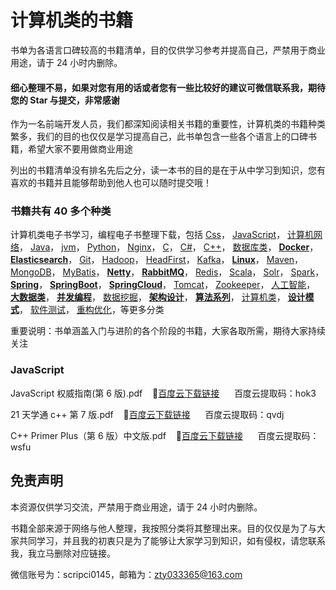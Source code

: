 # 计算机类的书籍

书单为各语言口碑较高的书籍清单，目的仅供学习参考并提高自己，严禁用于商业用途，请于 24 小时内删除。

#### 细心整理不易，如果对您有用的话或者您有一些比较好的建议可微信联系我，期待您的 Star 与提交，非常感谢

作为一名前端开发人员，我们都深知阅读相关书籍的重要性，计算机类的书籍种类繁多，我们的目的也仅仅是学习提高自己，此书单包含一些各个语言上的口碑书籍，希望大家不要用做商业用途

列出的书籍清单没有排名先后之分，读一本书的目的是在于从中学习到知识，您有喜欢的书籍并且能够帮助到他人也可以随时提交哦！

### 书籍共有 40 多个种类

计算机类电子书学习，编程电子书整理下载，包括
[Css](https://github.com/itzty-1207/e-booksf###javascript)，
[JavaScript](https://github.com/itzty-1207/e-books###javascript)，
[计算机网络](https://github.com/itzty-1207/e-books###javascript)，
[Java](https://github.com/itzty-1207/e-books###java)，
[jvm](https://github.com/itzty-1207/e-books###jvm)，
[Python](https://github.com/itzty-1207/e-books###python)，
[Nginx](https://github.com/itzty-1207/e-books###nginx)，
[C](https://github.com/itzty-1207/e-books###C)，
[C#](https://github.com/itzty-1207/e-books###C#)，
[C++](https://github.com/itzty-1207/e-books###C++)，
[数据库类](https://github.com/itzty-1207/e-books###数据库类)，
[**Docker**](https://github.com/itzty-1207/e-books###docker)，
[**Elasticsearch**](https://github.com/itzty-1207/e-books###elasticsearch)，
[Git](https://github.com/itzty-1207/e-books###git)，
[Hadoop](https://github.com/itzty-1207/e-books###hadoop)，
[HeadFirst](https://github.com/itzty-1207/e-books###headFirst)，
[Kafka](https://github.com/itzty-1207/e-books###kafka)，
[**Linux**](https://github.com/itzty-1207/e-books###linux)，
[Maven](https://github.com/itzty-1207/e-books###maven)，
[MongoDB](https://github.com/itzty-1207/e-books###mongodb)，
[MyBatis](https://github.com/itzty-1207/e-books###mybatis)，
[**Netty**](https://github.com/itzty-1207/e-books###netty)，
[**RabbitMQ**](https://github.com/itzty-1207/e-books###rabbitmq)，
[Redis](https://github.com/itzty-1207/e-books###redis)，
[Scala](https://github.com/itzty-1207/e-books###scala)，
[Solr](https://github.com/itzty-1207/e-books###solr)，
[Spark](https://github.com/itzty-1207/e-books###spark)，
[**Spring**](https://github.com/itzty-1207/e-books###spring)，
[**SpringBoot**](https://github.com/itzty-1207/e-books###springboot)，
[**SpringCloud**](https://github.com/itzty-1207/e-books###springcloud)，
[Tomcat](https://github.com/itzty-1207/e-books###tomcat)，
[Zookeeper](https://github.com/itzty-1207/e-books###zookeeper)，
[人工智能](https://github.com/itzty-1207/e-books###人工智能)，
[**大数据类**](https://github.com/itzty-1207/e-books###大数据类)，
[**并发编程**](https://github.com/itzty-1207/e-books###并发编程)，
[数据挖掘](https://github.com/itzty-1207/e-books###数据挖掘)，
[**架构设计**](https://github.com/itzty-1207/e-books###架构设计)，
[**算法系列**](https://github.com/itzty-1207/e-books###算法系列)，
[计算机类](https://github.com/itzty-1207/e-books###计算机类)，
[**设计模式**](https://github.com/itzty-1207/e-books###设计模式)，
[软件测试](https://github.com/itzty-1207/e-books###软件测试)，
[重构优化](https://github.com/itzty-1207/e-books###重构优化)，等更多分类

重要说明：书单涵盖入门与进阶的各个阶段的书籍，大家各取所需，期待大家持续关注

### JavaScript

JavaScript 权威指南(第 6 版).pdf&nbsp;&nbsp;&nbsp;&nbsp;🧀[百度云下载链接](https://pan.baidu.com/s/10_iKSYm820yD0gR8dptscw)&nbsp;&nbsp;&nbsp;&nbsp;&nbsp;&nbsp;百度云提取码：hok3

21 天学通 c++ 第 7 版.pdf&nbsp;&nbsp;&nbsp;&nbsp;🧀[百度云下载链接](https://pan.baidu.com/s/1Pv45msRWe0sCurOM9RR9uQ)&nbsp;&nbsp;&nbsp;&nbsp;&nbsp;&nbsp;百度云提取码：qvdj

C++ Primer Plus（第 6 版）中文版.pdf&nbsp;&nbsp;&nbsp;&nbsp;🧀[百度云下载链接](https://pan.baidu.com/s/1EVlg9WH-6kJjmjjTjaty0Q)&nbsp;&nbsp;&nbsp;&nbsp;&nbsp;&nbsp;百度云提取码：wsfu

## 免责声明

本资源仅供学习交流，严禁用于商业用途，请于 24 小时内删除。

书籍全部来源于网络与他人整理，我按照分类将其整理出来。目的仅仅是为了与大家共同学习，并且我的初衷只是为了能够让大家学习到知识，如有侵权，请您联系我，我立马删除对应链接。

微信账号为：scripci0145，邮箱为：zty033365@163.com
